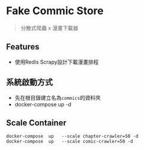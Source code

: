 # Fake Commic Store
> 分散式爬蟲
> x
> 漫畫下載器
## Features
- 使用Redis Scrapy設計下載漫畫排程
## 系統啟動方式
- 先在根目錄建立名為`commics`的資料夾
- docker-compose up -d

## Scale Container
```
docker-compose  up   --scale chapter-crawler=50 -d 
docker-compose  up   --scale comic-crawler=50 -d 
```